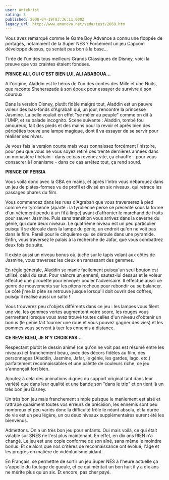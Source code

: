 ```yaml
---
user: Antekrist
rating: 3
published: 2008-04-19T03:36:11.000Z
legacy_url: http://www.emunova.net/veda/test/2669.htm
---
```

Vous avez remarqué comme le Game Boy Advance a connu une floppée de portages, notamment de la Super NES ? Forcément un jeu Capcom développé dessus, ça sentait pas bon à la base...  

Tirée de l'un des tous meilleurs Grands Classiques de Disney, voici la preuve que vos craintes étaient fondées.  

  

**PRINCE ALI, OUI C'EST BIEN LUI, ALI ABABOUA...**  

A l'origine, Aladdin est le héros de l'un des contes des Mille et une Nuits, que raconte Sheherazade à son époux pour essayer de survivre à son couroux.  

Dans la version Disney, plutôt fidèle malgré tout, Aladdin est un pauvre voleur des bas-fonds d'Agrabah qui, un jour, rencontre la princesse Jasmine. La belle voulait en effet "se mêler au peuple" comme on dit à l'UMP, et se balade incognito. Scène suivante : Aladdin, tombé fou amoureux, fait des pieds et des mains pour la revoir et après bien des péripéties trouve une lampe magique, dont il va essayer de se servir pour réaliser ses rêves.  

Je vous fais la version courte mais vous connaissez forcément l'histoire, pour peu que vous ne vous soyez retiré ces trente dernières années dans un monastère tibétain - dans ce cas revenez vite, ça chauffe - pour vous consacrer à l'onanisme - dans ce cas arrêtez tout, ça rend sourd.  

  

**PRINCE OF PERSIA**  

Vous voilà donc avec la GBA en mains, et après l'intro vous débarquez dans un jeu de plates-formes vu de profil et divisé en six niveaux, qui retrace les passages phares du film.  

Vous commencez dans les rues d'Agrabah que vous traverserez à pied comme en tyrolienne (aparté : la tyrolienne perse se présente sous la forme d'un vêtement pendu à un fil à linge) avant d'affronter le marchand de fruits pour sauver Jasmine. Puis sans transition vous arrivez dans la caverne du génie, qui dure deux niveaux. Le quatrième niveau est un peu particulier puisqu'il se déroule dans la lampe du génie, un endroit qu'on ne voit pas dans le film. Pareil pour le cinquième qui se déroule dans une pyramide. Enfin, vous traversez le palais à la recherche de Jafar, que vous combattrez deux fois de suite.  

Il existe aussi un niveau bonus où, juché sur le tapis volant aux côtés de Jasmine, vous traversez les cieux en ramassant des gemmes.  

En règle générale, Aladdin se manie facilement puisqu'un seul bouton est utilisé, celui du saut. Pour vaincre un ennemi, sautez-lui dessus et le voleur effectue une pirouette pour envoyer bouler l'adversaire. Il effectue aussi ce genre de mouvements sur les pitons rocheux pour rebondir ou se balancer. Le côté j'me la pète se retrouve jusque lorsqu'il doit ouvrir des coffres, puisqu'il réalise aussi un salto !  

Vous trouverez peu d'objets différents dans ce jeu : les lampes vous filent une vie, les gemmes vertes augmentent votre score, les rouges vous permettent lorsque vous avez trouvé toutes celles d'un niveau d'obtenir un bonus (le génie fait tourner une roue et vous pouvez gagner des vies) et les pommes vous servent à tuer les ennemis à distance.  

  

**CE REVE BLEU, JE N'Y CROIS PAS...**  

Respectant plutôt le dessin animé (ce qu'on ne voit pas est résumé entre les niveaux) et franchement beau, avec des décors fidèles au film, des personnages (Aladdin, Jasmine, Jafar, le génie, les gardes, Iago, etc.) parfaitement reconnaissables et une palette de couleurs riche, ce jeu s'annonçait fort bien.  

Ajoutez à cela des animations dignes du support original tant dans leur variété que dans leur qualité et une bande son "dans le trip" et on tient là un très bon jeu Disney.  

Un très bon jeu mais franchement simple puisque le maniement est aisé et rattrape quasiment toutes vos erreurs de précision, les ennemis sont peu nombreux et peu variés donc la difficulté frôle le néant absolu, et la durée de vie est un peu légère, un ou deux niveaux supplémentaires eurent été les bienvenus.  

  

Admettons. On a un très bon jeu pour enfants. Oui mais voilà, ce qui était valable sur SNES ne l'est plus maintenant. En effet, en dix ans RIEN n'a changé. Le jeu est une copie conforme de son aîné, sans même le moindre bonus. Et ce alors que nos critères de reconnaissance ont évolué, l'âge et les progrès en matière de vidéoludisme aidant.  

En Français, se permettre de sortir un jeu Super NES à l'heure actuelle ça s'appelle du foutage de gueule, et ce qui méritait un bon huit il y a dix ans ne mérite plus qu'un six. Et encore, pas cher payé.